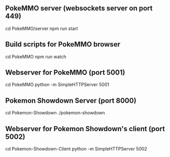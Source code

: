 ## PokeMMO server (websockets server on port 449)
cd PokeMMO/server
npm run start

## Build scripts for PokeMMO browser
cd PokeMMO
npm run watch

## Webserver for PokeMMO (port 5001)
cd PokeMMO
python -m SimpleHTTPServer 5001

## Pokemon Showdown Server (port 8000)
cd Pokemon-Showdown
./pokemon-showdown 

## Webserver for Pokemon Showdown's client (port 5002)
cd Pokemon-Showdown-Client
python -m SimpleHTTPServer 5002
